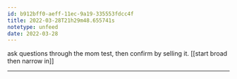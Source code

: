 ```yaml
---
id: b912bff0-aeff-11ec-9a19-335553fdcc4f
title: 2022-03-28T21h29m48.655741s
notetype: unfeed
date: 2022-03-28
---
```

ask questions through the mom test, then confirm by selling it. [[start broad then narrow in]]

---

